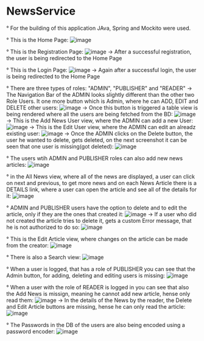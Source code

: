 ﻿# NewsService

° For the building of this application JAva, Spring and Mockito were used.

° This is the Home Page: 
![image](https://github.com/BroskiVankis/NewsService/assets/78420177/a65e19c5-f060-4813-9d35-81f39cd1b162)

° This is the Registration Page: 
![image](https://github.com/BroskiVankis/NewsService/assets/78420177/b704d19c-0021-4ff9-a99d-0f79328087c6)
 -> After a successful registration, the user is being redirected to the Home Page
 
 ° This is the Login Page:
 ![image](https://github.com/BroskiVankis/NewsService/assets/78420177/3d5fc51a-40eb-4ac5-9d63-b3e3c51b1365)
-> Again after a successful login, the user is being redirected to the Home Page

° There are three types of roles: "ADMIN", "PUBLISHER" and "READER"
-> The Navigation Bar of the ADMIN looks slightly different than the other two Role Users. It one more button which is Admin, where he can ADD, EDIT and DELETE other users: 
![image](https://github.com/BroskiVankis/NewsService/assets/78420177/94ca9d08-5296-4114-a1de-3ea10425deb0)
-> Once this button is triggered a table view is being rendered where all the users are being fetched from the BD:
![image](https://github.com/BroskiVankis/NewsService/assets/78420177/17dda620-ef08-4b1b-bda8-e8c844bdc1c6)
-> This is the Add News User view, where the ADMIN can add a new User: 
![image](https://github.com/BroskiVankis/NewsService/assets/78420177/e93619cc-5a84-4152-8544-1f02b4864172)
-> This is the Edit User view, where the ADMIN can edit an alreadz existing user: 
![image](https://github.com/BroskiVankis/NewsService/assets/78420177/ad2df55c-0763-42d1-adf6-916dda020c84)
-> Once the ADMIN clicks on the Delete button, the user he wanted to delete, gets deleted, on the next screenshot it can be seen that one user is missing(got deleted):
![image](https://github.com/BroskiVankis/NewsService/assets/78420177/9b91d10c-798e-44c0-b033-90cd03836099)

° The users wtih ADMIN and PUBLISHER roles can also add new news articles: 
![image](https://github.com/BroskiVankis/NewsService/assets/78420177/39f6d1e7-d083-4c29-8531-89d2d4186897)

° in the All News view, where all of the news are displayed, a user can click on next and previous, to get more news and on each News Article there is a DETAILS link, where a user can open the article and see all of the details for it:
![image](https://github.com/BroskiVankis/NewsService/assets/78420177/384ad7d7-ca33-4ed9-bd85-ab4e57f835ba)

° ADMIN and PUBLISHER users have the option to delete and to edit the article, only if they are the ones that created it:
![image](https://github.com/BroskiVankis/NewsService/assets/78420177/aafa6d94-dedd-4a71-a590-347e0b1a1720)
-> If a user who did not created the article tries to delete it, gets a custom Error message, that he is not authorized to do so:
![image](https://github.com/BroskiVankis/NewsService/assets/78420177/885275f8-5a49-48bb-9278-58fe084f195b)


° This is the Edit Article view, where changes on the article can be made from the creator:
![image](https://github.com/BroskiVankis/NewsService/assets/78420177/d76913a6-3507-4f70-b259-04d32c4b4678)

° There is also a Search view: 
![image](https://github.com/BroskiVankis/NewsService/assets/78420177/2826733e-737c-43c9-b543-874704d8da18)

° When a user is logged, that has a role of PUBLISHER you can see that the Admin button, for adding, deleting and editing users is missing:
![image](https://github.com/BroskiVankis/NewsService/assets/78420177/4cf97bb2-0c9b-4889-8ff1-08c52be4f7db)

° When a user with the role of READER is logged in you can see that also the Add News is missign, meaning he cannot add new article, hense only read them:
![image](https://github.com/BroskiVankis/NewsService/assets/78420177/2ddca11f-1ec3-4390-8746-1dd46861618d)
-> In the details of the News by the reader, the Delete and Edit Article buttons are missing, hense he can only read the article:
![image](https://github.com/BroskiVankis/NewsService/assets/78420177/b6520dbf-9a66-42d6-b921-dbf954e3d7a3)

° The Passwords in the DB of the users are also being encoded using a password encoder:
![image](https://github.com/BroskiVankis/NewsService/assets/78420177/e35476ec-1f24-429b-944e-c0cec94d44f3)


